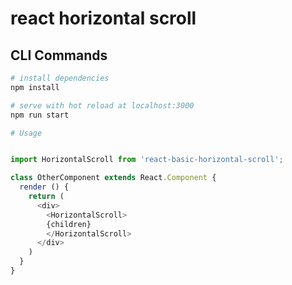 # react horizontal scroll

## CLI Commands

```bash
# install dependencies
npm install

# serve with hot reload at localhost:3000
npm run start

# Usage
```
```js

import HorizontalScroll from 'react-basic-horizontal-scroll';

class OtherComponent extends React.Component {
  render () {
    return (
      <div>
        <HorizontalScroll>
        {children}
        </HorizontalScroll>
      </div>
    )
  }
}
```
